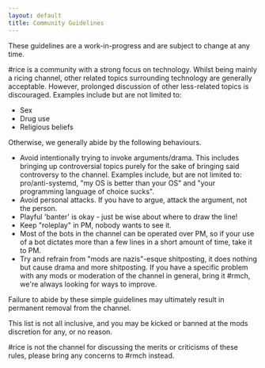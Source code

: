 ```yaml
---
layout: default
title: Community Guidelines
---
```


<p class="text-danger text-center">These guidelines are a work-in-progress and are subject to change at any time.</p>

\#rice is a community with a strong focus on technology. Whilst being mainly a ricing channel, other related topics surrounding technology are generally acceptable. However, prolonged discussion of other less-related topics is discouraged. Examples include but are not limited to:

* Sex
* Drug use
* Religious beliefs

Otherwise, we generally abide by the following behaviours.

* Avoid intentionally trying to invoke arguments/drama. This includes bringing up controversial topics purely for the sake of bringing said controversy to the channel. Examples include, but are not limited to: pro/anti-systemd, "my OS is better than your OS" and "your programming language of choice sucks".
* Avoid personal attacks. If you have to argue, attack the argument, not the person.
* Playful 'banter' is okay - just be wise about where to draw the line!
* Keep "roleplay" in PM, nobody wants to see it.
* Most of the bots in the channel can be operated over PM, so if your use of a bot dictates more than a few lines in a short amount of time, take it to PM.
* Try and refrain from "mods are nazis"-esque shitposting, it does nothing but cause drama and more shitposting. If you have a specific problem with any mods or moderation of the channel in general, bring it #rmch, we're always looking for ways to improve.

Failure to abide by these simple guidelines may ultimately result in permanent removal from the channel.

This list is not all inclusive, and you may be kicked or banned at the mods discretion for any, or no reason.

\#rice is not the channel for discussing the merits or criticisms of these rules, please bring any concerns to #rmch instead.

